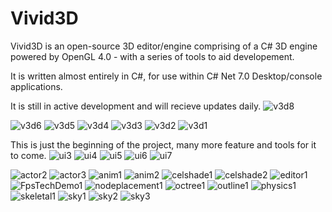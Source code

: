 
# Vivid3D
Vivid3D is an open-source 3D editor/engine comprising of a C# 3D engine powered by OpenGL 4.0 - with a series of tools to aid developement.

It is written almost entirely in C#, for use within C# Net 7.0 Desktop/console applications.

It is still in active development and will recieve updates daily.
![v3d8](https://github.com/starsigndev/Vivid3D/assets/129375387/319ddeb5-ac3c-4f5c-9f6a-95d5e13e04e0)

![v3d6](https://github.com/starsigndev/Vivid3D/assets/129375387/ff39ac2e-cec5-4b96-b4e4-e801d24db3b2)
![v3d5](https://github.com/starsigndev/Vivid3D/assets/129375387/3d991f73-cb41-457b-afb5-be69373dd5f9)
![v3d4](https://github.com/starsigndev/Vivid3D/assets/129375387/fd404e9f-e5a7-46b1-b284-2d0c49985171)
![v3d3](https://github.com/starsigndev/Vivid3D/assets/129375387/41a47d78-27a8-4e2f-90cb-1b2ca1e730ce)
![v3d2](https://github.com/starsigndev/Vivid3D/assets/129375387/2d54d118-7314-4982-9766-10ab082f570c)
![v3d1](https://github.com/starsigndev/Vivid3D/assets/129375387/3a3f4d00-3842-42c6-acd1-491a0f6cd13c)



This is just the beginning of the project, many more feature and tools for it to come.
![ui3](https://github.com/starsigndev/Vivid3D/assets/129375387/618ab7be-452b-4b6e-9783-b62492dfc400)
![ui4](https://github.com/starsigndev/Vivid3D/assets/129375387/cee1d571-598b-4c85-adb0-90d2575d1e5d)
![ui5](https://github.com/starsigndev/Vivid3D/assets/129375387/344b4cd1-8987-48ca-9b91-51db7baab95c)
![ui6](https://github.com/starsigndev/Vivid3D/assets/129375387/803c9f9c-b7c9-4589-8312-71ffcfd99c06)
![ui7](https://github.com/starsigndev/Vivid3D/assets/129375387/79e32f89-d405-4cdb-9234-a51424b13688)

![actor2](https://github.com/starsigndev/Vivid3D/assets/129375387/7375f482-4d6f-4d5a-8022-6d820537f0d9)
![actor3](https://github.com/starsigndev/Vivid3D/assets/129375387/1a979fa9-40ec-4cff-95bb-1a48faeacbe9)
![anim1](https://github.com/starsigndev/Vivid3D/assets/129375387/e2f2f399-db33-4010-afaa-9343aa49d7b3)
![anim2](https://github.com/starsigndev/Vivid3D/assets/129375387/7c181664-dcab-475a-b034-130e1cfa904c)
![celshade1](https://github.com/starsigndev/Vivid3D/assets/129375387/197eb45a-cd24-415c-9f63-d42066fcfbdc)
![celshade2](https://github.com/starsigndev/Vivid3D/assets/129375387/8c6ba462-a3c9-4306-a938-699aad61a54e)
![editor1](https://github.com/starsigndev/Vivid3D/assets/129375387/851a4328-c0b6-43ff-870c-cc04cea96847)
![FpsTechDemo1](https://github.com/starsigndev/Vivid3D/assets/129375387/efa1764b-8e0a-49dc-8d94-f0df6d42f5be)
![nodeplacement1](https://github.com/starsigndev/Vivid3D/assets/129375387/5ea48796-6b6c-40f9-b3d1-c586983372a4)
![octree1](https://github.com/starsigndev/Vivid3D/assets/129375387/5dc27984-fa32-49dc-be02-08e881f1bee2)
![outline1](https://github.com/starsigndev/Vivid3D/assets/129375387/24449ddf-b299-468a-9061-115f9931c083)
![physics1](https://github.com/starsigndev/Vivid3D/assets/129375387/2fc0053a-82f9-4e02-858c-4b7ca9ed2ba4)
![skeletal1](https://github.com/starsigndev/Vivid3D/assets/129375387/cb19ef42-c801-4f68-8b41-50c08a47d6af)
![sky1](https://github.com/starsigndev/Vivid3D/assets/129375387/a1bed96f-5473-43e6-8783-65be29e6c4b9)
![sky2](https://github.com/starsigndev/Vivid3D/assets/129375387/1fdb46c1-db0c-4138-8e5f-c68d2d004e42)
![sky3](https://github.com/starsigndev/Vivid3D/assets/129375387/8d2bfed4-3dcc-40de-aff4-8ea5a234cdab)
